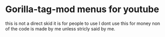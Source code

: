 # Gorilla-tag-mod menus for youtube
this is not a direct skid it is for people to use I dont use this for money non of the code is made by me unless stricly said by me.
